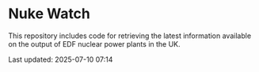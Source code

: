 # Nuke Watch

This repository includes code for retrieving the latest information available on the output of EDF nuclear power plants in the UK.

Last updated: 2025-07-10 07:14